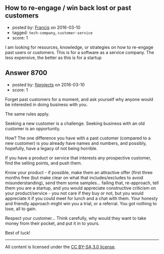 ## How to re-engage / win back lost or past customers

- posted by: [Francis](https://stackexchange.com/users/8010650/francis) on 2016-03-10
- tagged: `tech-company`, `customer-service`
- score: 1

<p>I am looking for resources, knowledge, or strategies on how to re-engage past users or customers. This is for a software as a service company. The less expensive, the better as this is for a startup</p>



## Answer 8700

- posted by: [fiprojects](https://stackexchange.com/users/5370155/fiprojects) on 2016-03-10
- score: 1

<p>Forget past customers for a moment, and ask yourself why anyone would be interested in doing business with you.</p>

<p>The same rules apply.</p>

<p>Seeking a new customer is a challenge.
Seeking business with an old customer is an opportunity.</p>

<p>How? The one difference you have with a past customer (compared to a new customer) is you already have names and numbers, and possibly, hopefully, have a legacy of not being horrible.</p>

<p>If you have a product or service that interests any prospective customer, find the selling points, and push them.</p>

<p>Know your product - if possible, make them an attractive offer (first three months free (but make clear on what that includes/excludes to avoid misunderstanding), send them some samples... failing that, re-approach, tell them you are a startup, and you would appreciate constructive criticism on your product/service - you not care if they buy or not, but you would appreciate it if you could meet for lunch and a chat with them. Your honesty and friendly approach might win you a trial, or a referral. You got nothing to lose, all to gain.</p>

<p>Respect your customer... Think carefully, why would they want to take money from their pocket, and put it in to yours.</p>

<p>Best of luck!</p>




---

All content is licensed under the [CC BY-SA 3.0 license](https://creativecommons.org/licenses/by-sa/3.0/).
